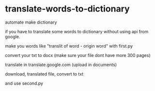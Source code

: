 # translate-words-to-dictionary

automate make dictionary

if you have to translate some words to dictionary without using api from google.

make you words like "translit of word - origin word" with first.py

convert your txt to docx (make sure your file dont have more 300 pages)

translate in translate.google.com (upload in documents)

download, translated file,  convert to txt

and use second.py

